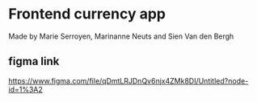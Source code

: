 # Frontend currency app
Made by Marie Serroyen, Marinanne Neuts and Sien Van den Bergh

## figma link
https://www.figma.com/file/qDmtLRJDnQv6njx4ZMk8DI/Untitled?node-id=1%3A2
